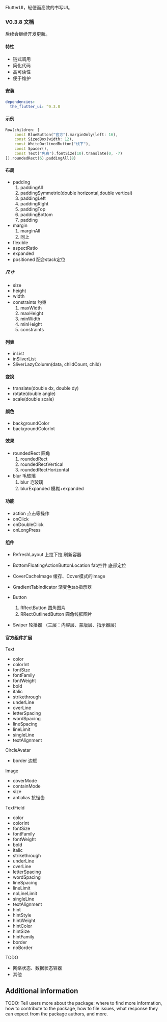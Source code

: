 <!-- 
This README describes the package. If you publish this package to pub.dev,
this README's contents appear on the landing page for your package.

For information about how to write a good package README, see the guide for
[writing package pages](https://dart.dev/guides/libraries/writing-package-pages). 

For general information about developing packages, see the Dart guide for
[creating packages](https://dart.dev/guides/libraries/create-library-packages)
and the Flutter guide for
[developing packages and plugins](https://flutter.dev/developing-packages). 
-->

FlutterUI，轻便而高效的书写UI。

### V0.3.8 文档

后续会继续开发更新。

#### 特性

- 链式调用
- 简化代码
- 高可读性
- 便于维护

#### 安装
```yaml
dependencies:
  the_flutter_ui: ^0.3.8
```

#### 示例

```dart
Row(children: [
    const BlueButton("官方").marginOnly(left: 16),
    const SizedBox(width: 12),
    const WhiteOutlinedButton("线下"),
    const Spacer(),
    const Text("免费").fontSize(10).translate(0, -7)
]).roundedRect(6).paddingAll(8)
```

#### 布局

- padding
  1. paddingAll
  2. paddingSymmetric(double horizontal,double vertical)
  3. paddingLeft
  4. paddingRight
  5. paddingTop
  6. paddingBottom
  7. padding
- margin
  1. marginAll
  2. 同上
- flexible
- aspectRatio
- expanded
- positioned 配合stack定位

##### 尺寸

- size
- height
- width
- constraints 约束
  1. maxWidth
  2. maxHeight
  3. minWidth
  4. minHeight
  5. constraints

#### 列表
- inList
- inSliverList
- SliverLazyColumn<T>(data, childCount, child)

#### 变换

- translate(double dx, double dy)
- rotate(double angle)
- scale(double scale)

#### 颜色

- backgroundColor
- backgroundColorInt

#### 效果

- roundedRect 圆角
  1. roundedRect
  2. roundedRectVertical
  3. roundedRectHorizontal
- blur 毛玻璃
  1. blur 毛玻璃
  2. blurExpanded 模糊+expanded

#### 功能

- action 点击等操作
- onClick
- onDoubleClick
- onLongPress


#### 组件

- RefreshLayout
  上拉下拉 刷新容器

- BottomFloatingActionButtonLocation
  fab控件 底部定位

- CoverCacheImage
  缓存、Cover模式的image

- GradientTabIndicator
  渐变色tab指示器

- Button
  1. RRectButton 圆角图片
  2. RRectOutlinedButton 圆角线框图片

- Swiper
  轮播器 （三层：内容层、蒙版层、指示器层）


#### 官方组件扩展

Text
- color
- colorInt
- fontSize
- fontFamily
- fontWeight
- bold
- italic
- strikethrough
- underLine
- overLine
- letterSpacing
- wordSpacing
- lineSpacing
- lineLimit
- singleLine
- textAlignment

CircleAvatar
- border 边框

Image
- coverMode
- containMode
- size
- antialias 抗锯齿


TextField
- color
- colorInt
- fontSize
- fontFamily
- fontWeight
- bold
- italic
- strikethrough
- underLine
- overLine
- letterSpacing
- wordSpacing
- lineSpacing
- lineLimit
- noLineLimit
- singleLine
- textAlignment
- hint
- hintStyle
- hintWeight
- hintColor
- hintSize
- hintFamily
- border
- noBorder


TODO
- 网络状态、数据状态容器
- 其他
## Additional information

TODO: Tell users more about the package: where to find more information, how to contribute to the package, how to file
issues, what response they can expect from the package authors, and more.
